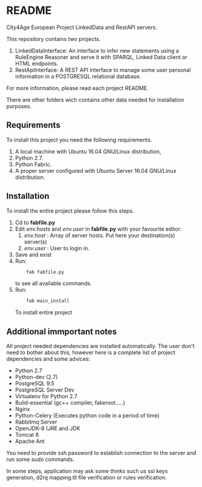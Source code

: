 # README #

City4Age European Project LinkedData and RestAPI servers.

This repository contains two projects. 

1. LinkedDataInterface: An interface to infer new statements using a RuleEngine Reasoner and serve it with SPARQL, Linked Data client or HTML endpoints.
2. RestApiInterface: A REST API interface to manage some user personal information in a POSTGRESQL relational database.

For more information, please read each project README.

There are other folders wich contains other data needed for installation purposes.

Requirements
-------------

To install this project you need the following requirements.

1. A local machine with Ubuntu 16.04 GNU/Linux distribution,
2. Python 2.7.
3. Python Fabric.
4. A proper server configured with Ubuntu Server 16.04 GNU/Linux distribution.


Installation
--------------

To install the entire project please follow this steps.

1. Cd to **fabfile.py**
2. Edit _env.hosts_ and _env.user_ in **fabfile.py** with your favourite editor:
    1. _env.host_ : Array of server hosts. Put here your destination(s) server(s)
    2. _env.user_ : User to login in.
3. Save and exist
4. Run:
    ```bash
        fab fabfile.py
    ```
    to see all available commands.
5. Run:
    ```bash
        fab main_install
    ```
    To install entire project


Additional immportant notes
-----------------------------

All project needed dependencies are installed automatically. The user don't need to bother about this,
however here is a complete list of project dependencies and some advices:

* Python 2.7
* Python-dev (2.7)
* PostgreSQL 9.5
* PostgreSQL Server Dev
* Virtualenv  for Python 2.7
* Build-essential (gc++ compiler, fakeroot.....)
* Nginx
* Python-Celery (Executes python code in a period of time)
* Rabbitmq Server
* OpenJDK-8 (JRE and JDK
* Tomcat 8
* Apache Ant

You need to provide ssh password to establish connection to the server and run some
_sudo_ commands.

In some steps, application may ask some thinks such us ssl keys generation, d2rq mapping.tll
file verification or rules verification.